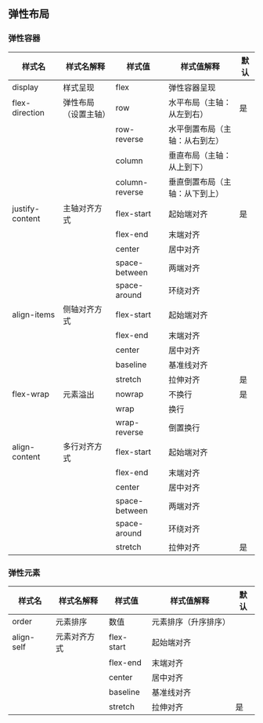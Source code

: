 ## 弹性布局

### 弹性容器

| 样式名             | 样式名解释      | 样式值            | 样式值解释           | 默认  |
| --------------- | ---------- | -------------- | --------------- | --- |
| display         | 样式呈现       | flex           | 弹性容器呈现          |     |
| flex-direction  | 弹性布局（设置主轴） | row            | 水平布局（主轴：从左到右）   | 是   |
|                 |            | row-reverse    | 水平倒置布局（主轴：从右到左） |     |
|                 |            | column         | 垂直布局（主轴：从上到下）   |     |
|                 |            | column-reverse | 垂直倒置布局（主轴：从下到上） |     |
| justify-content | 主轴对齐方式     | flex-start     | 起始端对齐           | 是   |
|                 |            | flex-end       | 末端对齐            |     |
|                 |            | center         | 居中对齐            |     |
|                 |            | space-between  | 两端对齐            |     |
|                 |            | space-around   | 环绕对齐            |     |
| align-items     | 侧轴对齐方式     | flex-start     | 起始端对齐           |     |
|                 |            | flex-end       | 末端对齐            |     |
|                 |            | center         | 居中对齐            |     |
|                 |            | baseline       | 基准线对齐           |     |
|                 |            | stretch        | 拉伸对齐            | 是   |
| flex-wrap       | 元素溢出       | nowrap         | 不换行             | 是   |
|                 |            | wrap           | 换行              |     |
|                 |            | wrap-reverse   | 倒置换行            |     |
| align-content   | 多行对齐方式     | flex-start     | 起始端对齐           |     |
|                 |            | flex-end       | 末端对齐            |     |
|                 |            | center         | 居中对齐            |     |
|                 |            | space-between  | 两端对齐            |     |
|                 |            | space-around   | 环绕对齐            |     |
|                 |            | stretch        | 拉伸对齐            | 是   |

### 弹性元素

| 样式名        | 样式名解释  | 样式值        | 样式值解释      | 默认  |
| ---------- | ------ | ---------- | ---------- | --- |
| order      | 元素排序   | 数值         | 元素排序（升序排序） |     |
| align-self | 元素对齐方式 | flex-start | 起始端对齐      |     |
|            |        | flex-end   | 末端对齐       |     |
|            |        | center     | 居中对齐       |     |
|            |        | baseline   | 基准线对齐      |     |
|            |        | stretch    | 拉伸对齐       | 是   |